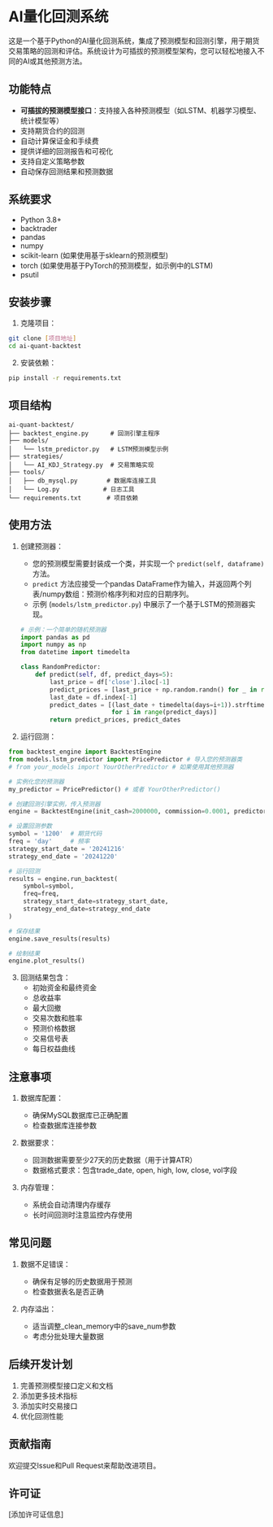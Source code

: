 # AI量化回测系统

这是一个基于Python的AI量化回测系统，集成了预测模型和回测引擎，用于期货交易策略的回测和评估。系统设计为可插拔的预测模型架构，您可以轻松地接入不同的AI或其他预测方法。

## 功能特点

- **可插拔的预测模型接口**：支持接入各种预测模型（如LSTM、机器学习模型、统计模型等）
- 支持期货合约的回测
- 自动计算保证金和手续费
- 提供详细的回测报告和可视化
- 支持自定义策略参数
- 自动保存回测结果和预测数据

## 系统要求

- Python 3.8+
- backtrader
- pandas
- numpy
- scikit-learn (如果使用基于sklearn的预测模型)
- torch (如果使用基于PyTorch的预测模型，如示例中的LSTM)
- psutil

## 安装步骤

1. 克隆项目：
```bash
git clone [项目地址]
cd ai-quant-backtest
```

2. 安装依赖：
```bash
pip install -r requirements.txt
```

## 项目结构

```
ai-quant-backtest/
├── backtest_engine.py      # 回测引擎主程序
├── models/
│   └── lstm_predictor.py   # LSTM预测模型示例
├── strategies/
│   └── AI_KDJ_Strategy.py  # 交易策略实现
├── tools/
│   ├── db_mysql.py        # 数据库连接工具
│   └── Log.py            # 日志工具
└── requirements.txt       # 项目依赖
```

## 使用方法

1. 创建预测器：
   - 您的预测模型需要封装成一个类，并实现一个 `predict(self, dataframe)` 方法。
   - `predict` 方法应接受一个pandas DataFrame作为输入，并返回两个列表/numpy数组：预测价格序列和对应的日期序列。
   - 示例 (`models/lstm_predictor.py`) 中展示了一个基于LSTM的预测器实现。

   ```python
   # 示例：一个简单的随机预测器
   import pandas as pd
   import numpy as np
   from datetime import timedelta

   class RandomPredictor:
       def predict(self, df, predict_days=5):
           last_price = df['close'].iloc[-1]
           predict_prices = [last_price + np.random.randn() for _ in range(predict_days)]
           last_date = df.index[-1]
           predict_dates = [(last_date + timedelta(days=i+1)).strftime('%Y%m%d') 
                            for i in range(predict_days)]
           return predict_prices, predict_dates
   ```

2. 运行回测：
```python
from backtest_engine import BacktestEngine
from models.lstm_predictor import PricePredictor # 导入您的预测器类
# from your_models import YourOtherPredictor # 如果使用其他预测器

# 实例化您的预测器
my_predictor = PricePredictor() # 或者 YourOtherPredictor()

# 创建回测引擎实例，传入预测器
engine = BacktestEngine(init_cash=2000000, commission=0.0001, predictor=my_predictor)

# 设置回测参数
symbol = '1200'  # 期货代码
freq = 'day'     # 频率
strategy_start_date = '20241216'
strategy_end_date = '20241220'

# 运行回测
results = engine.run_backtest(
    symbol=symbol,
    freq=freq,
    strategy_start_date=strategy_start_date,
    strategy_end_date=strategy_end_date
)

# 保存结果
engine.save_results(results)

# 绘制结果
engine.plot_results()
```

3. 回测结果包含：
   - 初始资金和最终资金
   - 总收益率
   - 最大回撤
   - 交易次数和胜率
   - 预测价格数据
   - 交易信号表
   - 每日权益曲线

## 注意事项

1. 数据库配置：
   - 确保MySQL数据库已正确配置
   - 检查数据库连接参数

2. 数据要求：
   - 回测数据需要至少27天的历史数据（用于计算ATR）
   - 数据格式要求：包含trade_date, open, high, low, close, vol字段

3. 内存管理：
   - 系统会自动清理内存缓存
   - 长时间回测时注意监控内存使用

## 常见问题

1. 数据不足错误：
   - 确保有足够的历史数据用于预测
   - 检查数据表名是否正确

2. 内存溢出：
   - 适当调整_clean_memory中的save_num参数
   - 考虑分批处理大量数据

## 后续开发计划

1. 完善预测模型接口定义和文档
2. 添加更多技术指标
3. 添加实时交易接口
4. 优化回测性能

## 贡献指南

欢迎提交Issue和Pull Request来帮助改进项目。

## 许可证

[添加许可证信息] 